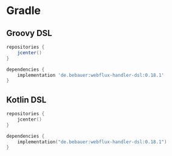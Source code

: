 # Gradle

## Groovy DSL

```groovy
repositories {
    jcenter()
}

dependencies {
    implementation 'de.bebauer:webflux-handler-dsl:0.18.1'
}
```

## Kotlin DSL

```kotlin
repositories {
    jcenter()
}

dependencies {
    implementation("de.bebauer:webflux-handler-dsl:0.18.1")
}
```